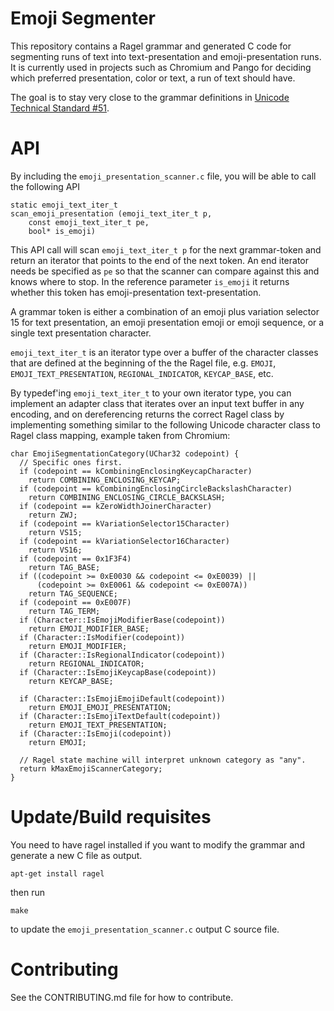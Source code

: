 Emoji Segmenter
===

This repository contains a Ragel grammar and generated C code for segmenting
runs of text into text-presentation and emoji-presentation runs. It is currently
used in projects such as Chromium and Pango for deciding which preferred
presentation, color or text, a run of text should have.

The goal is to stay very close to the grammar definitions in [Unicode Technical
Standard #51](http://www.unicode.org/reports/tr51/).

API
===

By including the `emoji_presentation_scanner.c` file, you will be able to call
the following API

```
static emoji_text_iter_t
scan_emoji_presentation (emoji_text_iter_t p,
    const emoji_text_iter_t pe,
    bool* is_emoji)
```

This API call will scan `emoji_text_iter_t p` for the next grammar-token and
return an iterator that points to the end of the next token. An end iterator
needs be specified as `pe` so that the scanner can compare against this and
knows where to stop. In the reference parameter `is_emoji` it returns whether
this token has emoji-presentation text-presentation.

A grammar token is either a combination of an emoji plus variation selector 15
for text presentation, an emoji presentation emoji or emoji sequence, or a
single text presentation character.

`emoji_text_iter_t` is an iterator type over a buffer of the character classes
that are defined at the beginning of the the Ragel file, e.g. `EMOJI`,
`EMOJI_TEXT_PRESENTATION`, `REGIONAL_INDICATOR`, `KEYCAP_BASE`, etc.

By typedef'ing `emoji_text_iter_t` to your own iterator type, you can implement
an adapter class that iterates over an input text buffer in any encoding, and on
dereferencing returns the correct Ragel class by implementing something similar
to the following Unicode character class to Ragel class mapping, example taken
from Chromium:

```
char EmojiSegmentationCategory(UChar32 codepoint) {
  // Specific ones first.
  if (codepoint == kCombiningEnclosingKeycapCharacter)
    return COMBINING_ENCLOSING_KEYCAP;
  if (codepoint == kCombiningEnclosingCircleBackslashCharacter)
    return COMBINING_ENCLOSING_CIRCLE_BACKSLASH;
  if (codepoint == kZeroWidthJoinerCharacter)
    return ZWJ;
  if (codepoint == kVariationSelector15Character)
    return VS15;
  if (codepoint == kVariationSelector16Character)
    return VS16;
  if (codepoint == 0x1F3F4)
    return TAG_BASE;
  if ((codepoint >= 0xE0030 && codepoint <= 0xE0039) ||
      (codepoint >= 0xE0061 && codepoint <= 0xE007A))
    return TAG_SEQUENCE;
  if (codepoint == 0xE007F)
    return TAG_TERM;
  if (Character::IsEmojiModifierBase(codepoint))
    return EMOJI_MODIFIER_BASE;
  if (Character::IsModifier(codepoint))
    return EMOJI_MODIFIER;
  if (Character::IsRegionalIndicator(codepoint))
    return REGIONAL_INDICATOR;
  if (Character::IsEmojiKeycapBase(codepoint))
    return KEYCAP_BASE;

  if (Character::IsEmojiEmojiDefault(codepoint))
    return EMOJI_EMOJI_PRESENTATION;
  if (Character::IsEmojiTextDefault(codepoint))
    return EMOJI_TEXT_PRESENTATION;
  if (Character::IsEmoji(codepoint))
    return EMOJI;

  // Ragel state machine will interpret unknown category as "any".
  return kMaxEmojiScannerCategory;
}
```


Update/Build requisites
===

You need to have ragel installed if you want to modify the grammar and generate a new C file as output.

`apt-get install ragel`

then run

`make`

to update the `emoji_presentation_scanner.c` output C source file.

Contributing
===

See the CONTRIBUTING.md file for how to contribute.
